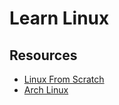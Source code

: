 # Learn Linux

## Resources

* [Linux From Scratch](https://www.linuxfromscratch.org/lfs/)
* [Arch Linux](https://archlinux.org/)

